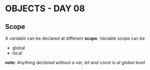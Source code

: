 # OBJECTS - DAY 08

## Scope
A *variable* can be declared at different **scope**. Variable scope can be
+ global
+ local

**note**: *Anything declared without a var, let and const is at global level*
